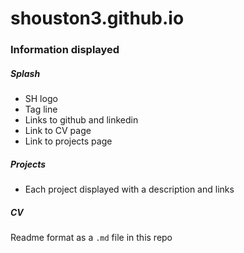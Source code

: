 # shouston3.github.io

### Information displayed

##### Splash

* SH logo
* Tag line
* Links to github and linkedin
* Link to CV page
* Link to projects page

##### Projects

* Each project displayed with a description and links

##### CV

Readme format as a `.md` file in this repo
